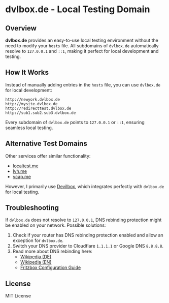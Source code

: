 # dvlbox.de - Local Testing Domain

## Overview
**dvlbox.de** provides an easy-to-use local testing environment without the need to modify your `hosts` file. All subdomains of `dvlbox.de` automatically resolve to `127.0.0.1` and `::1`, making it perfect for local development and testing.

## How It Works
Instead of manually adding entries in the `hosts` file, you can use `dvlbox.de` for local development:

```
http://newyork.dvlbox.de
http://mysite.dvlbox.de
http://redirecttest.dvlbox.de
http://sub1.sub2.sub3.dvlbox.de
```

Every subdomain of `dvlbox.de` points to `127.0.0.1` or `::1`, ensuring seamless local testing.

## Alternative Test Domains
Other services offer similar functionality:
- [localtest.me](http://localtest.me/)
- [lvh.me](http://lvh.me/)
- [vcap.me](http://vcap.me/)

However, I primarily use [Devilbox](https://github.com/cytopia/devilbox), which integrates perfectly with `dvlbox.de` for local testing.

## Troubleshooting
If `dvlbox.de` does not resolve to `127.0.0.1`, DNS rebinding protection might be enabled on your network. Possible solutions:

1. Check if your router has DNS rebinding protection enabled and allow an exception for `dvlbox.de`.
2. Switch your DNS provider to Cloudflare `1.1.1.1` or Google DNS `8.8.8.8`.
3. Read more about DNS rebinding here:
    - [Wikipedia (DE)](https://de.wikipedia.org/wiki/DNS_Rebinding)
    - [Wikipedia (EN)](https://en.wikipedia.org/wiki/DNS_rebinding)
    - [Fritzbox Configuration Guide](https://avm.de/service/wissensdatenbank/dok/FRITZ-Box-7390/663_DNS-Auflosung-privater-IP-Adressen-nicht-moglich/)

## License
MIT License

